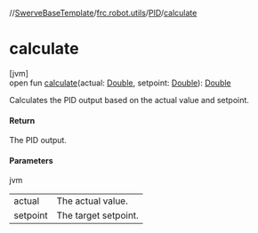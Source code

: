 //[SwerveBaseTemplate](../../../index.md)/[frc.robot.utils](../index.md)/[PID](index.md)/[calculate](calculate.md)

# calculate

[jvm]\
open fun [calculate](calculate.md)(actual: [Double](https://kotlinlang.org/api/latest/jvm/stdlib/kotlin/-double/index.html), setpoint: [Double](https://kotlinlang.org/api/latest/jvm/stdlib/kotlin/-double/index.html)): [Double](https://kotlinlang.org/api/latest/jvm/stdlib/kotlin/-double/index.html)

Calculates the PID output based on the actual value and setpoint.

#### Return

The PID output.

#### Parameters

jvm

| | |
|---|---|
| actual | The actual value. |
| setpoint | The target setpoint. |
